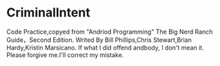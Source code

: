# CriminalIntent
Code Practice,copyed from "Andriod Programming"
The Big Nerd Ranch Guide，Second Edition.
Writed By Bill Phillips,Chris Stewart,Brian Hardy,Kristin Marsicano.
If what I did offend andbody, I don't mean it. Please forgive me.I'll correct my mistake.
